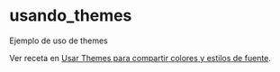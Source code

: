 # usando_themes

Ejemplo de uso de themes

Ver receta en 
[Usar Themes para compartir colores y estilos de fuente](https://flutter-es.io/cookbook/design/themes/).
